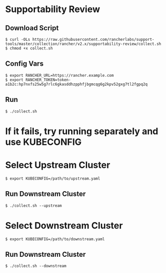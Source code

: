 
# Supportability Review

## Download Script

```
$ curl -OLs https://raw.githubusercontent.com/rancherlabs/support-tools/master/collection/rancher/v2.x/supportability-review/collect.sh​
$ chmod +x collect.sh​
```

## Config Vars

```
$ export RANCHER_URL=https://rancher.example.com
$ export RANCHER_TOKEN=token-a1b2c:hp7nxfs25w5g7rlc6gkasddhzpphfjbgmcqg6g2kpv52gxg7tl2fgpq2q
```

## Run

```
$ ./collect.sh
```

# If it fails, try running separately and use KUBECONFIG

# Select Upstream Cluster
```
$ export KUBECONFIG=/path/to/upstream.yaml
```

## Run Downstream Cluster

```
$ ./collect.sh --upstream
```

# Select Downstream Cluster
```
$ export KUBECONFIG=/path/to/downstream.yaml
```

## Run Downstream Cluster

```
$ ./collect.sh --downstream
```
